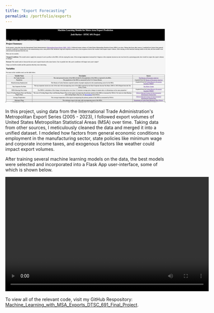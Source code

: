 ```yaml
---
title: "Export Forecasting"
permalink: /portfolio/exports
---
```

![exports](/assets/images/Exports_Flask_App-1.png) <br><br>
In this project, using data from the International Trade Administration's Metropolitan Export Series (2005 - 2023), I followed export volumes of United States Metropolitan Statistical Areas (MSA) over time. Taking data from other sources, I meticulously cleaned the data and merged it into a unified dataset. I modeled how factors from general economic conditions to employment in the manufacturing sector, state policies like minimum wage and corporate income taxes, and exogenous factors like weather could impact export volumes. 

After training several machine learning models on the data, the best models were selected and incorporated into a Flask App user-interface, some of which is shown below.

<video width="640" height="360" controls>
  <source src="/assets/audiovisual/Exports_Flask_App_Example.mp4" type="video/mp4">
</video>

To view all of the relevant code, visit my GitHub Respository: <a href = "https://github.com/joshevanbarker/Machine_Learning_with_MSA_Exports_DTSC_691_Final_Project">Machine_Learning_with_MSA_Exports_DTSC_691_Final_Project</a>.
